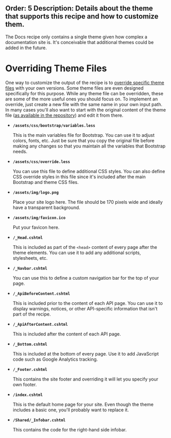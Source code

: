 Order: 5
Description: Details about the theme that supports this recipe and how to customize them.
---
The Docs recipe only contains a single theme given how complex a documentation site is. It's conceivable that additional themes could be added in the future.

# Overriding Theme Files

One way to customize the output of the recipe is to [override specific theme files](/docs/concepts/themes#overriding-theme-files) with your own versions. Some theme files are even designed specifically for this purpose. While any theme file can be overridden, these are some of the more useful ones you should focus on. To implement an override, just create a new file with the same name in your own input path. In many cases you'll also want to start with the original content of the theme file ([as available in the repository](https://github.com/Wyamio/Wyam/tree/master/themes)) and edit it from there.

- **`/assets/css/bootstrap/variables.less`**
  
  This is the main variables file for Bootstrap. You can use it to adjust colors, fonts, etc. Just be sure that you copy the original file before making any changes so that you maintain all the variables that Bootstrap needs.

- **`/assets/css/override.less`**
  
  You can use this file to define additional CSS styles. You can also define CSS override styles in this file since it's included after the main Bootstrap and theme CSS files.

- **`/assets/img/logo.png`**

  Place your site logo here. The file should be 170 pixels wide and ideally have a transparent background.

- **`/assets/img/favicon.ico`**

  Put your favicon here.

- **`/_Head.cshtml`**

  This is included as part of the `<head>` content of every page after the theme elements. You can use it to add any additional scripts, stylesheets, etc.

- **`/_Navbar.cshtml`**

  You can use this to define a custom navigation bar for the top of your page.

- **`/_ApiBeforeContent.cshtml`**

  This is included prior to the content of each API page. You can use it to display warnings, notices, or other API-specific information that isn't part of the recipe.

- **`/_ApiAfterContent.cshtml`**

  This is included after the content of each API page.

- **`/_Bottom.cshtml`**

  This is included at the bottom of every page. Use it to add JavaScript code such as Google Analytics tracking.

- **`/_Footer.cshtml`**

  This contains the site footer and overriding it will let you specify your own footer.

- **`/index.cshtml`**

  This is the default home page for your site. Even though the theme includes a basic one, you'll probably want to replace it.

- **`/Shared/_Infobar.cshtml`**

  This contains the code for the right-hand side infobar.
